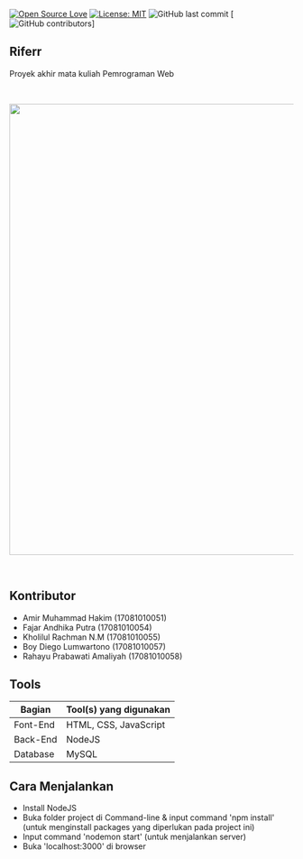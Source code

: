 [![Open Source Love](https://badges.frapsoft.com/os/v1/open-source.svg?style=flat)](https://github.com/ellerbrock/open-source-badges/)
[![License: MIT](https://img.shields.io/badge/License-MIT-green.svg)](https://opensource.org/licenses/MIT)
![GitHub last commit](https://img.shields.io/github/last-commit/kholilboy/Repo-Mata-Kuliah-Pemrograman-API)
[![GitHub contributors](https://img.shields.io/github/contributors/kholilboy/Repo-Mata-Kuliah-Pemrograman-API)]

## Riferr
Proyek akhir mata kuliah Pemrograman Web

<br>
<p align="center">
        <img src="/public/images/app-ss.png" width="600" height="800">
</p>
<br>

## Kontributor
- Amir Muhammad Hakim (17081010051)
- Fajar Andhika Putra (17081010054)
- Kholilul Rachman N.M (17081010055)
- Boy Diego Lumwartono (17081010057)
- Rahayu Prabawati Amaliyah (17081010058)

## Tools
| Bagian | Tool(s) yang digunakan |
| --- | --- |
| Font-End | HTML, CSS, JavaScript |
| Back-End | NodeJS |
| Database | MySQL |

## Cara Menjalankan
- Install NodeJS
- Buka folder project di Command-line & input command 'npm install' (untuk menginstall packages yang diperlukan pada project ini)
- Input command 'nodemon start' (untuk menjalankan server)
- Buka 'localhost:3000' di browser
